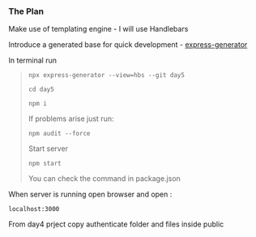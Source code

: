 ### The Plan

Make use of templating engine - I will use Handlebars

Introduce a generated base for quick development - [express-generator](https://expressjs.com/en/starter/generator.html)

In terminal run

> `npx express-generator --view=hbs --git day5`
>
> `cd day5`
>
> `npm i`
>
> If problems arise just run:
>
> `npm audit --force`
>
> Start server
>
> `npm start`
>
> You can check the command in package.json
>

 When server is running open browser and open :

 `localhost:3000`

From day4 prject copy authenticate folder and files inside public
